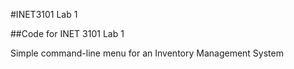 #INET3101 Lab 1

##Code for INET 3101 Lab 1

Simple command-line menu for an Inventory Management System
